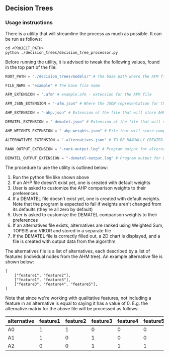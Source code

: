 ## Decision Trees
### Usage instructions

There is a utility that will streamline the process as much as possible. It can be run as follows:

```
cd <PROJECT_PATH>
python ./decision_trees/decision_tree_processor.py
```

Before running the utility, it is advised to tweak the following values, found in the top part of the file:

```python
ROOT_PATH = "./decision_trees/models/" # The base path where the AFM file can be found

FILE_NAME = "example" # The base file name

AFM_EXTENSION = ".afm" # example.afm - extension for the AFM file

AFM_JSON_EXTENSION = "-afm.json" # Where the JSON representation for the AFM file will be stored

AHP_EXTENSION = "-ahp.json" # Extension of the file that will store AHP tree and comparison data

DEMATEL_EXTENSION = "-dematel.json" # Extension of the file that will store DEMATEL tree and comparison data

AHP_WEIGHTS_EXTENSION = "-ahp-weights.json" # File that will store computed AHP weights

ALTERNATIVES_EXTENSION = "-alternatives.json" # TO BE MANUALLY CREATED BY USER. File with alternatives

RANK_OUTPUT_EXTENSION = "-rank-output.log" # Program output for alternative rankings

DEMATEL_OUTPUT_EXTENSION = "-dematel-output.log" # Program output for DEMATEL output data
```

The procedure to use the utility is outlined below:

1. Run the python file like shown above
2. If an AHP file doesn't exist yet, one is created with default weights
3. User is asked to customize the AHP comparison weights to their preferences
4. If a DEMATEL file doesn't exist yet, one is created with default weights. Note that the program is expected to fail if weights aren't changed from its defaults (they're all zero by default)
5. User is asked to customize the DEMATEL comparison weights to their preferences
6. If an alternatives file exists, alternatives are ranked using Weighted Sum, TOPSIS and VIKOR and stored in a separate file
7. If the DEMATEL file is correctly filled out, a 2D chart is displayed, and a file is created with output data from the algorithm


The alternatives file is a list of alternatives, each described by a list of features (individual nodes from the AHM tree).
An example alternative file is shown below:
```
[
    ["feature1", "feature2"],
    ["feature1", "feature3"],
    ["feature3", "feature4", "feature5"],
]
```
Note that since we're working with qualitative features, not including a feature in an alternative is equal to saying it has a value of 0.
E.g. the alternative matrix for the above file will be processed as follows:

| alternative | feature1 | feature2 | feature3 | feature4 | feature5 |
|-------------|----------|----------|----------|----------|----------|
| A0          | 1        | 1        | 0        | 0        | 0        |
| A1          | 1        | 0        | 1        | 0        | 0        |
| A2          | 0        | 0        | 1        | 1        | 1        |
